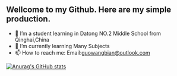 ## Wellcome to my Github. Here are my simple production.

- 🔭 I’m a student learning in Datong NO.2 Middle School from Qinghai,China
- 🌱 I’m currently learning Many Subjects
- 📫 How to reach me: Email:guowangbian@outlook.com

[![Anurag's GitHub stats](https://github-readme-stats.vercel.app/api?username=GUOWANGBIAN)](https://github.com/anuraghazra/github-readme-stats)
